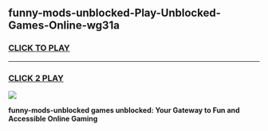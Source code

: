 
## funny-mods-unblocked-Play-Unblocked-Games-Online-wg31a
<h3>
<a href="https://premium76.site?title=funny-mods-unblocked&ref=25A">CLICK TO PLAY</a></h3>
<hr>

<h3>
<a href="https://premium76.site?title=funny-mods-unblocked&ref=25A">CLICK 2 PLAY</a>
  
</h3>

<a href="https://premium76.site?title=funny-mods-unblocked&ref=25A"><img src="https://clearcache.store/games.png"></a>


**funny-mods-unblocked games unblocked: Your Gateway to Fun and Accessible Online Gaming**
